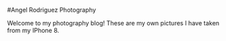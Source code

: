 #Angel Rodriguez Photography

Welcome to my photography blog! These are my own pictures I have taken from my IPhone 8.
